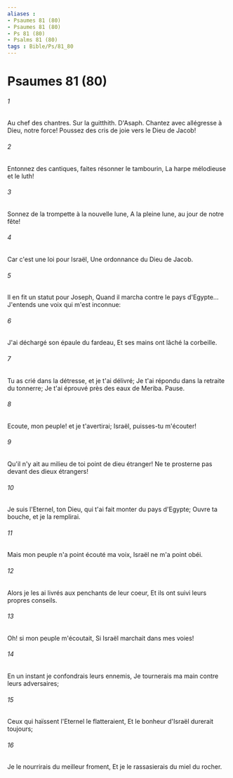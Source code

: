 ```yaml
---
aliases : 
- Psaumes 81 (80)
- Psaumes 81 (80)
- Ps 81 (80)
- Psalms 81 (80)
tags : Bible/Ps/81_80
---
```


# Psaumes 81 (80)

###### 1
Au chef des chantres. Sur la guitthith. D'Asaph. Chantez avec allégresse à Dieu, notre force! Poussez des cris de joie vers le Dieu de Jacob!
###### 2
Entonnez des cantiques, faites résonner le tambourin, La harpe mélodieuse et le luth!
###### 3
Sonnez de la trompette à la nouvelle lune, A la pleine lune, au jour de notre fête!
###### 4
Car c'est une loi pour Israël, Une ordonnance du Dieu de Jacob.
###### 5
Il en fit un statut pour Joseph, Quand il marcha contre le pays d'Egypte... J'entends une voix qui m'est inconnue:
###### 6
J'ai déchargé son épaule du fardeau, Et ses mains ont lâché la corbeille.
###### 7
Tu as crié dans la détresse, et je t'ai délivré; Je t'ai répondu dans la retraite du tonnerre; Je t'ai éprouvé près des eaux de Meriba. Pause.
###### 8
Ecoute, mon peuple! et je t'avertirai; Israël, puisses-tu m'écouter!
###### 9
Qu'il n'y ait au milieu de toi point de dieu étranger! Ne te prosterne pas devant des dieux étrangers!
###### 10
Je suis l'Eternel, ton Dieu, qui t'ai fait monter du pays d'Egypte; Ouvre ta bouche, et je la remplirai.
###### 11
Mais mon peuple n'a point écouté ma voix, Israël ne m'a point obéi.
###### 12
Alors je les ai livrés aux penchants de leur coeur, Et ils ont suivi leurs propres conseils.
###### 13
Oh! si mon peuple m'écoutait, Si Israël marchait dans mes voies!
###### 14
En un instant je confondrais leurs ennemis, Je tournerais ma main contre leurs adversaires;
###### 15
Ceux qui haïssent l'Eternel le flatteraient, Et le bonheur d'Israël durerait toujours;
###### 16
Je le nourrirais du meilleur froment, Et je le rassasierais du miel du rocher.
